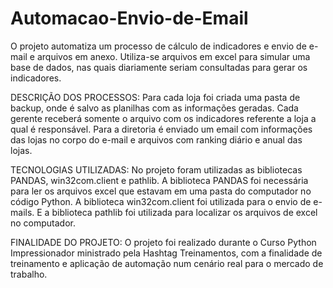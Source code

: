# Automacao-Envio-de-Email
O projeto automatiza um processo de cálculo de indicadores e envio de e-mail e arquivos em anexo.
Utiliza-se arquivos em excel para simular uma base de dados, nas quais diariamente seriam consultadas para gerar os indicadores. 

DESCRIÇÃO DOS PROCESSOS:
Para cada loja foi criada uma pasta de backup, onde é salvo as planilhas com as informações geradas.
Cada gerente receberá somente o arquivo com os indicadores referente a loja a qual é responsável.
Para a diretoria é enviado um email com informações das lojas no corpo do e-mail e arquivos com ranking diário e anual das lojas.

TECNOLOGIAS UTILIZADAS:
No projeto foram utilizadas as bibliotecas PANDAS, win32com.client e pathlib.
A biblioteca PANDAS foi necessária para ler os arquivos excel que estavam em uma pasta do computador no código Python.
A biblioteca win32com.client foi utilizada para o envio de e-mails.
E a biblioteca pathlib foi utilizada para localizar os arquivos de excel no computador.

FINALIDADE DO PROJETO:
O projeto foi realizado durante o Curso Python Impressionador ministrado pela Hashtag Treinamentos, com a finalidade de treinamento e aplicação
de automação num cenário real para o mercado de trabalho.
